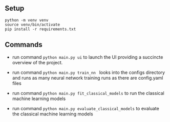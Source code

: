 ## Setup
```
python -m venv venv
source venv/bin/activate
pip install -r requirements.txt
```

## Commands
- run command ```python main.py ui``` to launch the UI providing a succincte overview of the project.

- run command ```python main.py train_nn ``` looks into the configs directory and runs as many neural network training runs as there are config.yaml files

- run command ```python main.py fit_classical_models``` to run the classical machine learning models

- run command ```python main.py evaluate_classical_models``` to evaluate the classical machine learning models
